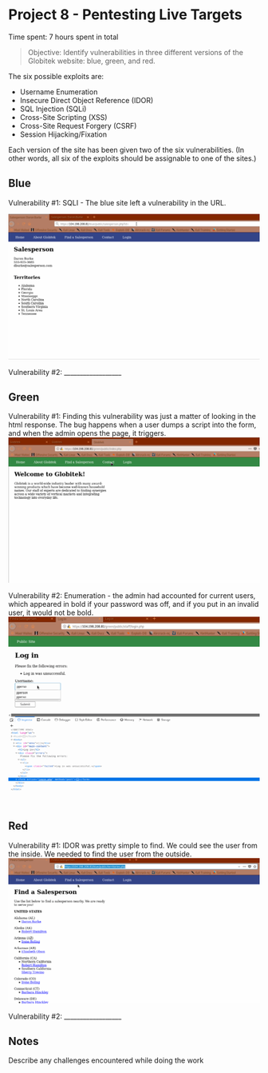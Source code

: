 # Project 8 - Pentesting Live Targets

Time spent: 7 hours spent in total

> Objective: Identify vulnerabilities in three different versions of the Globitek website: blue, green, and red.

The six possible exploits are:
* Username Enumeration
* Insecure Direct Object Reference (IDOR)
* SQL Injection (SQLi)
* Cross-Site Scripting (XSS)
* Cross-Site Request Forgery (CSRF)
* Session Hijacking/Fixation

Each version of the site has been given two of the six vulnerabilities. (In other words, all six of the exploits should be assignable to one of the sites.)

## Blue

Vulnerability #1: SQLI - The blue site left a vulnerability in the URL.

<img src="SQLI.gif">


Vulnerability #2: __________________


## Green

Vulnerability #1: 
Finding this vulnerability was just a matter of looking in the html response. The bug happens when a user dumps a script into the form, and when the admin opens the page, it triggers. 
<img src="XSS.gif">

Vulnerability #2: Enumeration - the admin had accounted for current users, which appeared in bold if your password was off, and if you put in an invalid user, it would not be bold.
<img src="enumeration.gif">

## Red

Vulnerability #1: IDOR was pretty simple to find. We could see the user from the inside. We needed to find the user from the outside.
<img src="IDOR.gif">

Vulnerability #2: __________________


## Notes

Describe any challenges encountered while doing the work

